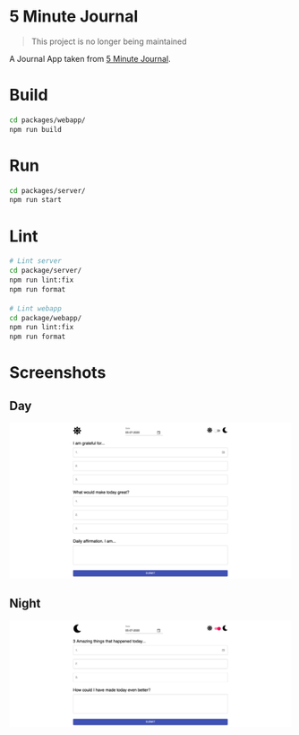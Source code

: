 # 5 Minute Journal

> This project is no longer being maintained

A Journal App taken from [5 Minute Journal](https://www.intelligentchange.com/products/the-five-minute-journal).

# Build
```bash
cd packages/webapp/
npm run build
```

# Run
```bash
cd packages/server/
npm run start
```

# Lint
```bash
# Lint server
cd package/server/
npm run lint:fix
npm run format

# Lint webapp
cd package/webapp/
npm run lint:fix
npm run format
```

# Screenshots
## Day
![Day](./images/Day.png)
## Night
![Night](./images/Night.png)
